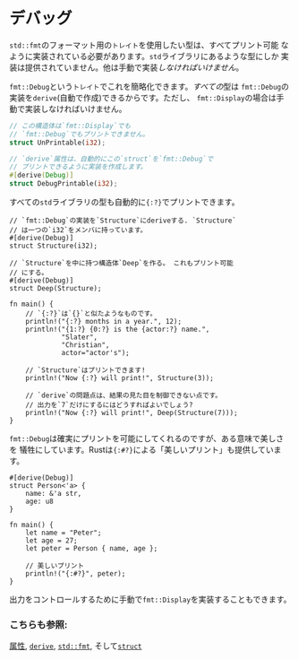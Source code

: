 # デバッグ

`std::fmt`のフォーマット用の`トレイト`を使用したい型は、すべてプリント可能
なように実装されている必要があります。`std`ライブラリにあるような型にしか
実装は提供されていません。他は手動で実装*しなければいけません*。

`fmt::Debug`という`トレイト`でこれを簡略化できます。*すべての*型は
`fmt::Debug`の実装を`derive`(自動で作成)できるからです。ただし、
`fmt::Display`の場合は手動で実装しなければいけません。

```rust
// この構造体は`fmt::Display`でも
// `fmt::Debug`でもプリントできません。
struct UnPrintable(i32);

// `derive`属性は、自動的にこの`struct`を`fmt::Debug`で
// プリントできるように実装を作成します。
#[derive(Debug)]
struct DebugPrintable(i32);
```

すべての`std`ライブラリの型も自動的に`{:?}`でプリントできます。

```rust,editable
// `fmt::Debug`の実装を`Structure`にderiveする. `Structure`
// は一つの`i32`をメンバに持っています。
#[derive(Debug)]
struct Structure(i32);

// `Structure`を中に持つ構造体`Deep`を作る。 これもプリント可能
// にする。
#[derive(Debug)]
struct Deep(Structure);

fn main() {
    // `{:?}`は`{}`と似たようなものです。
    println!("{:?} months in a year.", 12);
    println!("{1:?} {0:?} is the {actor:?} name.",
             "Slater",
             "Christian",
             actor="actor's");

    // `Structure`はプリントできます!
    println!("Now {:?} will print!", Structure(3));
    
    // `derive`の問題点は、結果の見た目を制御できない点です。
    // 出力を`7`だけにするにはどうすればよいでしょう?
    println!("Now {:?} will print!", Deep(Structure(7)));
}
```

`fmt::Debug`は確実にプリントを可能にしてくれるのですが、ある意味で美しさを
犠牲にしています。Rustは`{:#?}`による「美しいプリント」も提供しています。

```rust,editable
#[derive(Debug)]
struct Person<'a> {
    name: &'a str,
    age: u8
}

fn main() {
    let name = "Peter";
    let age = 27;
    let peter = Person { name, age };

    // 美しいプリント
    println!("{:#?}", peter);
}
```

出力をコントロールするために手動で`fmt::Display`を実装することもできます。

### こちらも参照:

[属性][attributes], [`derive`][derive], [`std::fmt`][fmt],
そして[`struct`][structs]

[attributes]: https://doc.rust-lang.org/reference/attributes.html
[derive]: ../../trait/derive.md
[fmt]: https://doc.rust-lang.org/std/fmt/
[structs]: ../../custom_types/structs.md

